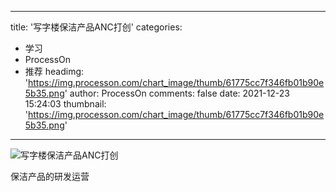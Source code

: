 
---
title: '写字楼保洁产品ANC打创'
categories: 
 - 学习
 - ProcessOn
 - 推荐
headimg: 'https://img.processon.com/chart_image/thumb/61775cc7f346fb01b90e5b35.png'
author: ProcessOn
comments: false
date: 2021-12-23 15:24:03
thumbnail: 'https://img.processon.com/chart_image/thumb/61775cc7f346fb01b90e5b35.png'
---

<div>   
<img class="thumb" alt="写字楼保洁产品ANC打创" src="https://img.processon.com/chart_image/thumb/61775cc7f346fb01b90e5b35.png" referrerpolicy="no-referrer">
<p>保洁产品的研发运营</p>  
</div>
            